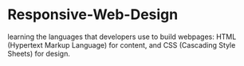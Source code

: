 # Responsive-Web-Design
learning the languages that developers use to build webpages: HTML (Hypertext Markup Language) for content, and CSS (Cascading Style Sheets) for design.
